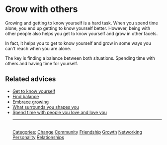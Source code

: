 # Grow with others

Growing and getting to know yourself is a hard task. When you spend time alone, you end up getting to know yourself better. However, being with other people also helps you get to know yourself and grow in other facets.
 
In fact, it helps you to get to know yourself and grow in some ways you can't reach when you are alone.
 
The key is finding a balance between both situations. Spending time with others and having time for yourself.

## Related advices

- [Get to know yourself](Get%20to%20know%20yourself/index.md)
- [Find balance](Find%20balance/index.md)
- [Embrace growing](Embrace%20growing/index.md)
- [What surrounds you shapes you](What%20surrounds%20you%20shapes%20you/index.md)
- [Spend time with people you love and love you](Spend%20time%20with%20people%20you%20love%20and%20love%20you/index.md) <hr/><br/>[Categories:](Categories/index.md) [Change](Categories/Change.md) [Community](Categories/Community.md) [Friendship](Categories/Friendship.md) [Growth](Categories/Growth.md) [Networking](Categories/Networking.md) [Personality](Categories/Personality.md) [Relationships](Categories/Relationships.md)